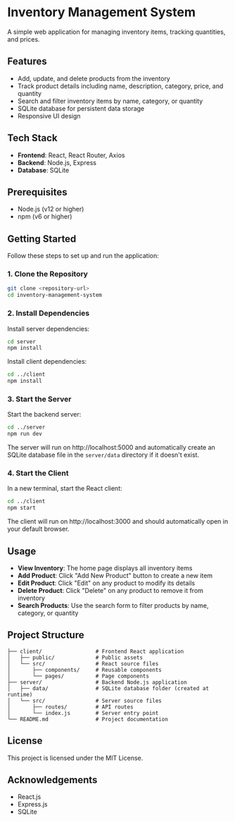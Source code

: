 # Inventory Management System

A simple web application for managing inventory items, tracking quantities, and prices.

## Features

- Add, update, and delete products from the inventory
- Track product details including name, description, category, price, and quantity
- Search and filter inventory items by name, category, or quantity
- SQLite database for persistent data storage
- Responsive UI design

## Tech Stack

- **Frontend**: React, React Router, Axios
- **Backend**: Node.js, Express
- **Database**: SQLite

## Prerequisites

- Node.js (v12 or higher)
- npm (v6 or higher)

## Getting Started

Follow these steps to set up and run the application:

### 1. Clone the Repository

```bash
git clone <repository-url>
cd inventory-management-system
```

### 2. Install Dependencies

Install server dependencies:
```bash
cd server
npm install
```

Install client dependencies:
```bash
cd ../client
npm install
```

### 3. Start the Server

Start the backend server:
```bash
cd ../server
npm run dev
```

The server will run on http://localhost:5000 and automatically create an SQLite database file in the `server/data` directory if it doesn't exist.

### 4. Start the Client

In a new terminal, start the React client:
```bash
cd ../client
npm start
```

The client will run on http://localhost:3000 and should automatically open in your default browser.

## Usage

- **View Inventory**: The home page displays all inventory items
- **Add Product**: Click "Add New Product" button to create a new item
- **Edit Product**: Click "Edit" on any product to modify its details
- **Delete Product**: Click "Delete" on any product to remove it from inventory
- **Search Products**: Use the search form to filter products by name, category, or quantity

## Project Structure

```
├── client/                 # Frontend React application
│   ├── public/             # Public assets
│   └── src/                # React source files
│       ├── components/     # Reusable components
│       └── pages/          # Page components
├── server/                 # Backend Node.js application
│   ├── data/               # SQLite database folder (created at runtime)
│   └── src/                # Server source files
│       ├── routes/         # API routes
│       └── index.js        # Server entry point
└── README.md               # Project documentation
```

## License

This project is licensed under the MIT License.

## Acknowledgements

- React.js
- Express.js
- SQLite 